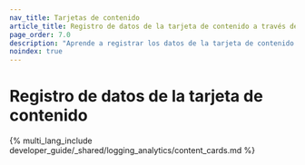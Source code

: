 ```yaml
---
nav_title: Tarjetas de contenido
article_title: Registro de datos de la tarjeta de contenido a través del SDK Braze
page_order: 7.0
description: "Aprende a registrar los datos de la tarjeta de contenido a través del SDK de Braze."
noindex: true
---
```


# Registro de datos de la tarjeta de contenido

{% multi_lang_include developer_guide/_shared/logging_analytics/content_cards.md %}
